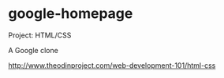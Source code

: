 # google-homepage
Project: HTML/CSS

A Google clone

http://www.theodinproject.com/web-development-101/html-css
